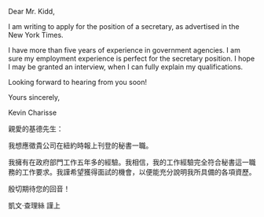 Dear Mr. Kidd,

I am writing to apply for the position of a secretary, as advertised in
the New York Times.

I have more than five years of experience in government agencies. I am
sure my employment experience is perfect for the secretary position. I
hope I may be granted an interview, when I can fully explain my
qualifications.

Looking forward to hearing from you soon!

Yours sincerely,

Kevin Charisse

親愛的基德先生：

我想應徵貴公司在紐約時報上刊登的秘書一職。

我擁有在政府部門工作五年多的經驗。我相信，我的工作經驗完全符合秘書這一職務的工作要求。我謹希望獲得面試的機會，以便能充分說明我所具備的各項資歷。

殷切期待您的回音！

凱文‧查理絲 謹上
